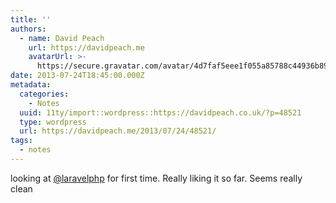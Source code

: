 ```yaml
---
title: ''
authors:
  - name: David Peach
    url: https://davidpeach.me
    avatarUrl: >-
      https://secure.gravatar.com/avatar/4d7faf5eee1f055a85788c44936b8995eaab6dfb004e7854ec747ccb272e91ee?s=96&d=mm&r=g
date: 2013-07-24T18:45:00.000Z
metadata:
  categories:
    - Notes
  uuid: 11ty/import::wordpress::https://davidpeach.co.uk/?p=48521
  type: wordpress
  url: https://davidpeach.me/2013/07/24/48521/
tags:
  - notes
---
```

looking at [@laravelphp](https://twitter.com/laravelphp) for first time. Really liking it so far. Seems really clean